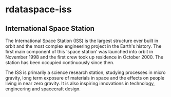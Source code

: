 # rdataspace-iss
## International Space Station
The International Space Station (ISS) is the largest structure ever built in orbit and the most complex engineering project in the Earth's history. The first main component of this 'space station' was launched into orbit in November 1998 and the first crew took up residence in October 2000. The station has been occupied continuously since then.

The ISS is primarily a science research station, studying processes in micro gravity, long term exposure of materials in space and the effects on people living in near zero gravity. It is also inspiring innovations in technology, engineering and spacecraft design.
